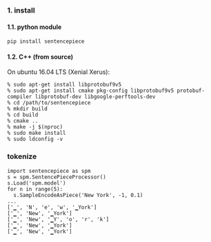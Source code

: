 ### 1. install
#### 1.1. python module
~~~
pip install sentencepiece
~~~
#### 1.2. C++ (from source)
On ubuntu 16.04 LTS (Xenial Xerus):
~~~
% sudo apt-get install libprotobuf9v5
% sudo apt-get install cmake pkg-config libprotobuf9v5 protobuf-compiler libprotobuf-dev libgoogle-perftools-dev 
% cd /path/to/sentencepiece
% mkdir build
% cd build
% cmake ..
% make -j $(nproc)
% sudo make install
% sudo ldconfig -v
~~~

### tokenize
~~~
import sentencepiece as spm
s = spm.SentencePieceProcessor()
s.Load('spm.model')
for n in range(5):
  s.SampleEncodeAsPiece('New York', -1, 0.1)
... 
['▁', 'N', 'e', 'w', '▁York']
['▁', 'New', '▁York']
['▁', 'New', '▁Y', 'o', 'r', 'k']
['▁', 'New', '▁York']
['▁', 'New', '▁York']
~~~
